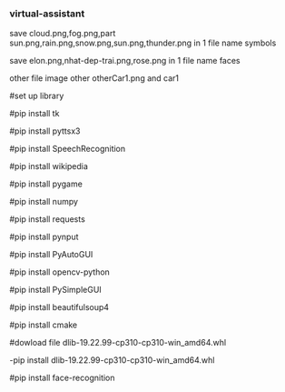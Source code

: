 ### virtual-assistant
save cloud.png,fog.png,part sun.png,rain.png,snow.png,sun.png,thunder.png in 1 file name symbols

save elon.png,nhat-dep-trai.png,rose.png in 1 file name faces 


other file image other otherCar1.png and car1 

#set up library

#pip install tk

#pip install pyttsx3

#pip install SpeechRecognition

#pip install wikipedia

#pip install pygame

#pip install numpy

#pip install requests

#pip install pynput

#pip install PyAutoGUI

#pip install opencv-python

#pip install PySimpleGUI

#pip install beautifulsoup4

#pip install cmake

#dowload file dlib-19.22.99-cp310-cp310-win_amd64.whl

-pip install dlib-19.22.99-cp310-cp310-win_amd64.whl

#pip install face-recognition


